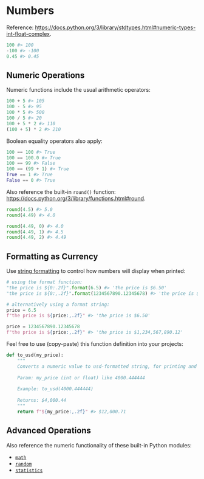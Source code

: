# Numbers

Reference: https://docs.python.org/3/library/stdtypes.html#numeric-types-int-float-complex.

```python
100 #> 100
-100 #> -100
0.45 #> 0.45
```

## Numeric Operations

Numeric functions include the usual arithmetic operators:

```python
100 + 5 #> 105
100 - 5 #> 95
100 * 5 #> 500
100 / 5 #> 20
100 + 5 * 2 #> 110
(100 + 5) * 2 #> 210
```

Boolean equality operators also apply:

```python
100 == 100 #> True
100 == 100.0 #> True
100 == 99 #> False
100 == (99 + 1) #> True
True == 1 #> True
False == 0 #> True
```

Also reference the built-in `round()` function: https://docs.python.org/3/library/functions.html#round.

```python
round(4.5) #> 5.0
round(4.49) #> 4.0

round(4.49, 0) #> 4.0
round(4.49, 1) #> 4.5
round(4.49, 2) #> 4.49
```

## Formatting as Currency

Use [string formatting](https://docs.python.org/3.4/library/string.html#string-formatting) to control how numbers will display when printed:

```python
# using the format function:
"the price is ${0:.2f}".format(6.5) #> 'the price is $6.50'
"the price is ${0:,.2f}".format(1234567890.12345678) #> 'the price is $1,234,567,890.12'

# alternatively using a format string:
price = 6.5
f"the price is ${price:,.2f}" #> 'the price is $6.50'

price = 1234567890.12345678
f"the price is ${price:,.2f}" #> 'the price is $1,234,567,890.12'
```

Feel free to use (copy-paste) this function definition into your projects:

```py
def to_usd(my_price):
    """
    Converts a numeric value to usd-formatted string, for printing and display purposes.
    
    Param: my_price (int or float) like 4000.444444
    
    Example: to_usd(4000.444444)
    
    Returns: $4,000.44
    """
    return f"${my_price:,.2f}" #> $12,000.71
```

## Advanced Operations

Also reference the numeric functionality of these built-in Python modules:

  + [`math`](../modules/math.md)
  + [`random`](../modules/random.md)
  + [`statistics`](../modules/statistics.md)
